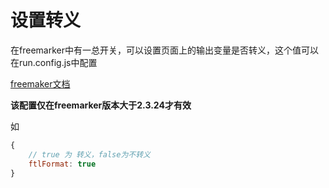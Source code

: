 # 设置转义

在freemarker中有一总开关，可以设置页面上的输出变量是否转义，这个值可以在run.config.js中配置

[freemaker文档](http://freemarker.org/docs/dgui_misc_autoescaping.html)

**该配置仅在freemarker版本大于2.3.24才有效**

如
``` javascript
{
    // true 为 转义，false为不转义
    ftlFormat: true
}

```
